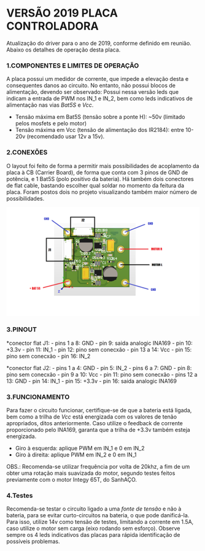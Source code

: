 ﻿# VERSÃO 2019 PLACA CONTROLADORA
Atualização do driver para o ano de 2019, conforme definido em reunião. Abaixo os detalhes de operação desta placa.

### 1.COMPONENTES E LIMITES DE OPERAÇÃO
A placa possui um medidor de corrente, que impede a elevação desta e consequentes danos ao circuito. No entanto, não possui blocos de alimentação, devendo ser observado:
Possui nessa versão leds que indicam a entrada de PWM nos IN_1 e IN_2, bem como leds indicativos de alimentação nas vias *Bat5S* e *Vcc*.

- Tensão máxima em Bat5S (tensão sobre a ponte H): ~50v (limitado pelos mosfets e pelo motor)
- Tensão máxima em Vcc (tensão de alimentação dos IR2184): entre 10-20v (recomendado usar 12v a 15v).

### 2.CONEXÕES
 O layout foi feito de forma a permitir mais possibilidades de acoplamento da placa à CB (Carrier Board), de forma que conta com 3 pinos de GND de potência, e 1 Bat5S (polo positivo da bateria). Há também dois conectores de flat cable, bastando escolher qual soldar no momento da feitura da placa. Foram postos dois no projeto visualizando também maior número de possibilidades.

![Pinos](https://github.com/roboime/BattleBot-HardwareBoards/blob/master/Morpheus/Morpheus%20v7.0/pinout.png)

### 3.PINOUT
*conector flat J1: - pins 1 a 8: GND
		   - pin 9: saida analogic INA169
	           - pin 10: +3.3v
		   - pin 11: IN_1
	           - pin 12: pino sem conecxão
 		   - pin 13 a 14: Vcc
		   - pin 15: pino sem conecxão
		   - pin 16: IN_2

*conector flat J2: - pins 1 a 4: GND
		   - pin 5: IN_2
		   - pins 6 a 7: GND
	           - pin 8: pino sem conecxão
	           - pin 9 a 10: Vcc
 		   - pin 11: pino sem conecxão
		   - pins 12 a 13: GND
		   - pin 14: IN_1
		   - pin 15: +3.3v
		   - pin 16: saida analogic INA169

### 3.FUNCIONAMENTO
Para fazer o circuito funcionar, certifique-se de que a bateria está ligada, bem como a trilha de *Vcc* está energizada com os valores de tenão apropriados, ditos anteriormente.
Caso utilize o feedback de corrente proporcionado pelo INA169, garanta que a trilha de +3.3v também esteja energizada.

- Giro à esquerda: aplique PWM em IN_1 e 0 em IN_2
- Giro à direita: aplique PWM em IN_2 e 0 em IN_1

OBS.: Recomenda-se utilizar frequência por volta de 20khz, a fim de um obter uma rotação mais suavizada do motor, segundo testes feitos previamente com o motor Integy 65T, do SanhAÇO.

### 4.Testes
Recomenda-se testar o circuito ligado a uma *fonte de tensão* e não à bateria, para se evitar curto-circuitos na bateria, o que pode danificá-la. Para isso, utilize 14v como tensão de testes, limitando a corrente em 1.5A, caso utilize o motor sem carga (eixo rodando sem esforço).
Observe sempre os 4 leds indicativos das placas para rápida identificação de possíveis problemas.